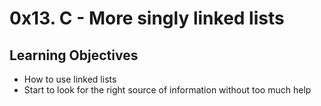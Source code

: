 # 0x13. C - More singly linked lists

## Learning Objectives

- How to use linked lists  
- Start to look for the right source of information without too much help  
